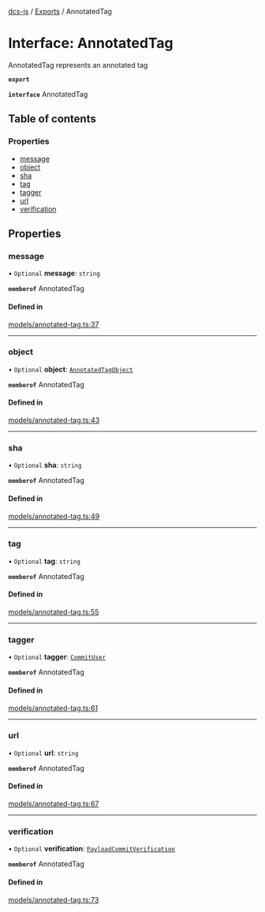 [dcs-js](../README.md) / [Exports](../modules.md) / AnnotatedTag

# Interface: AnnotatedTag

AnnotatedTag represents an annotated tag

**`export`**

**`interface`** AnnotatedTag

## Table of contents

### Properties

- [message](AnnotatedTag.md#message)
- [object](AnnotatedTag.md#object)
- [sha](AnnotatedTag.md#sha)
- [tag](AnnotatedTag.md#tag)
- [tagger](AnnotatedTag.md#tagger)
- [url](AnnotatedTag.md#url)
- [verification](AnnotatedTag.md#verification)

## Properties

### <a id="message" name="message"></a> message

• `Optional` **message**: `string`

**`memberof`** AnnotatedTag

#### Defined in

[models/annotated-tag.ts:37](https://github.com/unfoldingWord/dcs-js/blob/b29eb7a/models/annotated-tag.ts#L37)

___

### <a id="object" name="object"></a> object

• `Optional` **object**: [`AnnotatedTagObject`](AnnotatedTagObject.md)

**`memberof`** AnnotatedTag

#### Defined in

[models/annotated-tag.ts:43](https://github.com/unfoldingWord/dcs-js/blob/b29eb7a/models/annotated-tag.ts#L43)

___

### <a id="sha" name="sha"></a> sha

• `Optional` **sha**: `string`

**`memberof`** AnnotatedTag

#### Defined in

[models/annotated-tag.ts:49](https://github.com/unfoldingWord/dcs-js/blob/b29eb7a/models/annotated-tag.ts#L49)

___

### <a id="tag" name="tag"></a> tag

• `Optional` **tag**: `string`

**`memberof`** AnnotatedTag

#### Defined in

[models/annotated-tag.ts:55](https://github.com/unfoldingWord/dcs-js/blob/b29eb7a/models/annotated-tag.ts#L55)

___

### <a id="tagger" name="tagger"></a> tagger

• `Optional` **tagger**: [`CommitUser`](CommitUser.md)

**`memberof`** AnnotatedTag

#### Defined in

[models/annotated-tag.ts:61](https://github.com/unfoldingWord/dcs-js/blob/b29eb7a/models/annotated-tag.ts#L61)

___

### <a id="url" name="url"></a> url

• `Optional` **url**: `string`

**`memberof`** AnnotatedTag

#### Defined in

[models/annotated-tag.ts:67](https://github.com/unfoldingWord/dcs-js/blob/b29eb7a/models/annotated-tag.ts#L67)

___

### <a id="verification" name="verification"></a> verification

• `Optional` **verification**: [`PayloadCommitVerification`](PayloadCommitVerification.md)

**`memberof`** AnnotatedTag

#### Defined in

[models/annotated-tag.ts:73](https://github.com/unfoldingWord/dcs-js/blob/b29eb7a/models/annotated-tag.ts#L73)
